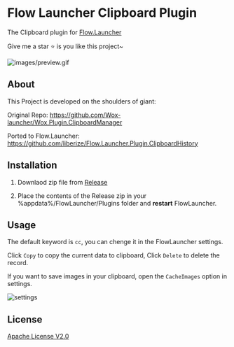 # Flow Launcher Clipboard Plugin

The Clipboard plugin for [Flow.Launcher](https://github.com/Flow-Launcher/Flow.Launcher)

Give me a star :star: is you like this project~

![images/preview.gif](https://raw.githubusercontent.com/rainyl/Flow.Launcher.Plugin.ClipboardR/master/Images/preview.gif)

## About

This Project is developed on the shoulders of giant:

Original Repo: https://github.com/Wox-launcher/Wox.Plugin.ClipboardManager

Ported to Flow.Launcher: https://github.com/liberize/Flow.Launcher.Plugin.ClipboardHistory

## Installation

1. Downlaod zip file from [Release](https://github.com/rainyl/Flow.Launcher.Plugin.ClipboardR/releases)

2. Place the contents of the Release zip in your %appdata%/FlowLauncher/Plugins folder and **restart**  FlowLauncher.

## Usage

The default keyword is `cc`, you can chenge it in the FlowLauncher settings.

Click `Copy` to copy the current data to clipboard, Click `Delete` to delete the record.

If you want to save images in your clipboard, open the `CacheImages` option in settings.

![settings](https://raw.githubusercontent.com/rainyl/Flow.Launcher.Plugin.ClipboardR/master/Images/settings.png)

## License

[Apache License V2.0](LICENSE)
